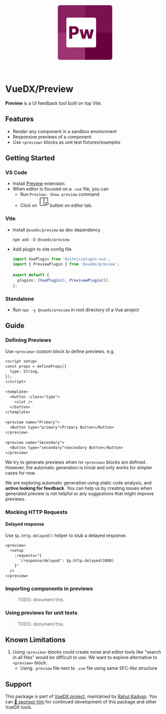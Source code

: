 <div align="center" style="margin-bottom: 72px">

<img src="./extension/logo.png" width="172" />

</div>

# VueDX/Preview

**Preview** is a UI feedback tool built on top Vite.

## Features

- Render any component in a sandbox environment
- Responsive previews of a component
- Use `<preview>` blocks as unit test fixtures/examples

## Getting Started

### VS Code

- Install [Preview](https://marketplace.visualstudio.com/items?itemName=znck.preview) extension.
- When editor is focused on a `.vue` file, you can
  - Run `Preview: Show preview` command
  - Click on ![Show Preview](./docs/assets/show-preview.svg) button on editor tab.

### Vite

- Install `@vuedx/preview` as dev dependency
  ```
  npm add -D @vuedx/preview
  ```
- Add plugin to vite config file

  ```ts
  import VuePlugin from '@vitejs/plugin-vue';
  import { PreviewPlugin } from '@vuedx/preview';

  export default {
    plugins: [VuePlugin(), PrevivewPlugin()],
  };
  ```

### Standalone

- Run `npx -y @vuedx/preview` in root directory of a Vue project

## Guide

### Defining Previews

Use `<preview>` custom block to define previews. e.g.

```vue
<script setup>
const props = defineProps({
  type: String,
});
</script>

<template>
  <button :class="type">
    <slot />
  </button>
</template>

<preview name="Primary">
  <Button type="primary">Primary Button</Button>
</preview>

<preview name="Secondary">
  <Button type="secondary">Secondary Button</Button>
</preview>
```

We try to generate previews when no `<preview>` blocks are defined. However, the automatic generation is trivial and only works for simpler cases for now.

We are exploring automatic generation using static code analysis, and **active looking for feedback**. You can help us by creating issues when generated preview is not helpful or any suggestions that might improve previews.

### Mocking HTTP Requests

#### Delayed response

Use `$p.http.delayed()` helper to stub a delayed response.

```vue
<preview>
  <setup 
    :requests="{
      '/response/delayed': $p.http.delayed(1000)
    }"
  />
</preview>
```

### Importing components in previews

> TODO: document this.

### Using previews for unit tests

> TODO: document this.

## Known Limitations

1. Using `<preview>` blocks could create noise and editor tools like "search in all files" would be difficult to use. We want to explore alternative to `<preview>` block:
   - Using `.preview` file next to `.vue` file using same SFC-like structure

## Support

This package is part of [VueDX project](https://github.com/znck/vue-developer-experience), maintained by [Rahul Kadyan](https://github.com/znck). You can [💖 sponsor him](https://github.com/sponsors/znck) for continued development of this package and other VueDX tools.
